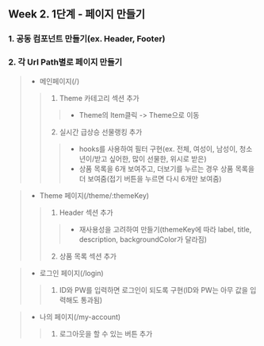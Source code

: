 ## Week 2. 1단계 - 페이지 만들기

   ### 1. 공동 컴포넌트 만들기(ex. Header, Footer)
   ### 2. 각 Url Path별로 페이지 만들기
   > - 메인페이지(/)
   >> 1. Theme 카테고리 섹션 추가
   >>> - Theme의 Item클릭 -> Theme으로 이동
   >> 2. 실시간 급상승 선물랭킹 추가
   >>> - hooks를 사용하여 필터 구현(ex. 전체, 여성이, 남성이, 청소년이/받고 싶어한, 많이 선물한, 위시로 받은)
   >>> - 상품 목록을 6개 보여주고, 더보기를 누르는 경우 상품 목록을 더 보여줌(접기 버튼을 누르면 다시 6개만 보여줌)

   > - Theme 페이지(/theme/:themeKey)
   >> 1. Header 섹션 추가
   >>> - 재사용성을 고려하여 만들기(themeKey에 따라 label, title, description, backgroundColor가 달라짐)
   >> 2. 상품 목록 섹션 추가

   > - 로그인 페이지(/login)
   >> 1. ID와 PW를 입력하면 로그인이 되도록 구현(ID와 PW는 아무 값을 입력해도 통과됨)

   > - 나의 페이지(/my-account)
   >> 1. 로그아웃을 할 수 있는 버튼 추가